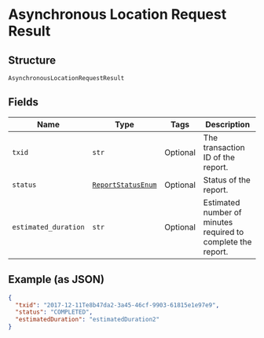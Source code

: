 
# Asynchronous Location Request Result

## Structure

`AsynchronousLocationRequestResult`

## Fields

| Name | Type | Tags | Description |
|  --- | --- | --- | --- |
| `txid` | `str` | Optional | The transaction ID of the report. |
| `status` | [`ReportStatusEnum`](../../doc/models/report-status-enum.md) | Optional | Status of the report. |
| `estimated_duration` | `str` | Optional | Estimated number of minutes required to complete the report. |

## Example (as JSON)

```json
{
  "txid": "2017-12-11Te8b47da2-3a45-46cf-9903-61815e1e97e9",
  "status": "COMPLETED",
  "estimatedDuration": "estimatedDuration2"
}
```

